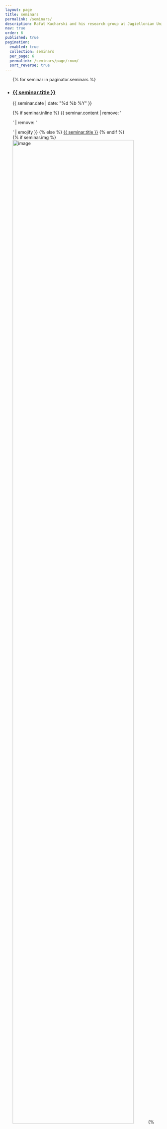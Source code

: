 ```yaml
---
layout: page
title: seminars
permalink: /seminars/
description: Rafał Kucharski and his research group at Jagiellonian University from the inside. Stay up to date with the latest achievements, meet researchers we are working with. 
nav: true
order: 6
published: true
pagination:
  enabled: true
  collection: seminars
  per_page: 6
  permalink: /seminars/page/:num/
  sort_reverse: true
---
```


<!-- This loops through the paginated seminars -->
<ul class="seminar-list"> 
	{% for seminar in paginator.seminars %}
		<li>
			<div class="row">
				<div class="col-sm-9">
					<h3> <a class="seminar-title" href="{{ seminar.url }}">{{ seminar.title }}</a> </h3> 
					<p class="author">
    						<span class="date">{{ seminar.date | date: "%d %b %Y" }}</span>
  					</p>
					<div class="justified">
						{% if seminar.inline %}
	            					{{ seminar.content | remove: '<p>' | remove: '</p>' | emojify }}
	          				{% else %}
							<a class="seminar-title" href="{{ seminar.url }}">{{ seminar.title }}</a>
						{% endif %}
					</div>
				</div>	
				<div class="col-sm-3"> 
					{% if seminar.img %}
						<img class="card-img" src="{{ seminar.img }}" style="object-fit: cover; height: 90%" alt="image">
					{% endif %}
				</div> 
			</div> 
		</li>
	{% endfor %}
</ul>

<!-- Pagination links -->
<div class="Seminars page navigation">
  {% if paginator.previous_page %}
    <a href="{{ paginator.previous_page_path | relative_url }}" class="previous">Previous</a>
  {% else %}
    <span class="previous page-item disabled">Previous</span>
  {% endif %}

  <span class="page_number">{{ paginator.page }} of {{ paginator.total_pages }}</span>

  {% if paginator.next_page %}
    <a href="{{ paginator.next_page_path | relative_url }}" class="next">Next</a>
  {% else %}
    <span class="next page-item disabled">Next</span>
  {% endif %}
</div>
